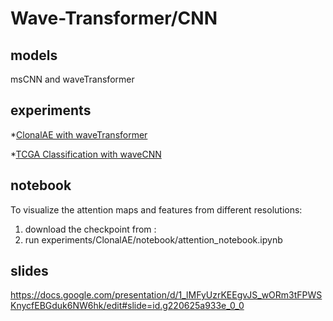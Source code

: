 # Wave-Transformer/CNN  

## models

msCNN and waveTransformer

## experiments

*[ClonalAE with waveTransformer](https://wandb.ai/genome_pretraining/WaveLSTM-ClonalAE/runs/1cn3jfmm?nw=nwusertonyu)

*[TCGA Classification with waveCNN](https://wandb.ai/genome_pretraining/WaveLSTM-clfTCGA/runs/19putmdc?nw=nwusertonyu)

## notebook

To visualize the attention maps and features from different resolutions: 
1. download the checkpoint from :
2. run experiments/ClonalAE/notebook/attention_notebook.ipynb

## slides

https://docs.google.com/presentation/d/1_lMFyUzrKEEgvJS_wORm3tFPWSKnycfEBGduk6NW6hk/edit#slide=id.g220625a933e_0_0
